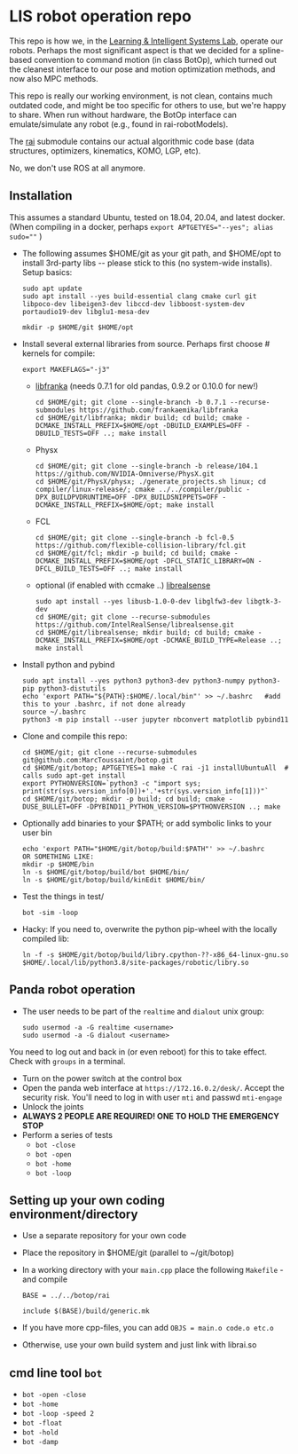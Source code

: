 # LIS robot operation repo

This repo is how we, in the [Learning & Intelligent Systems Lab](https://argmin.lis.tu-berlin.de/), operate our robots. Perhaps the most significant aspect is that we decided for a spline-based convention to command motion (in class BotOp), which turned out the cleanest interface to our pose and motion optimization methods, and now also MPC methods.

This repo is really our working environment, is not clean, contains much outdated code, and might be too specific for others to use, but we're happy to share. When run without hardware, the BotOp interface can  emulate/simulate any robot (e.g., found in rai-robotModels).

The [rai](https://github.com/MarcToussaint/rai) submodule contains our actual algorithmic code base (data structures, optimizers, kinematics, KOMO, LGP, etc).

No, we don't use ROS at all anymore.

## Installation

This assumes a standard Ubuntu, tested on 18.04, 20.04, and latest docker. (When compiling in a docker, perhaps `export APTGETYES="--yes"; alias sudo=""` )

* The following assumes $HOME/git as your git path, and $HOME/opt to
  install 3rd-party libs -- please stick to this (no system-wide
  installs). Setup basics:

      sudo apt update
      sudo apt install --yes build-essential clang cmake curl git libpoco-dev libeigen3-dev libccd-dev libboost-system-dev portaudio19-dev libglu1-mesa-dev

      mkdir -p $HOME/git $HOME/opt

* Install several external libraries from source. Perhaps first choose # kernels for compile:

      export MAKEFLAGS="-j3"

   * [libfranka](https://github.com/frankaemika/libfranka) (needs 0.7.1 for old pandas, 0.9.2 or 0.10.0 for new!)
   
         cd $HOME/git; git clone --single-branch -b 0.7.1 --recurse-submodules https://github.com/frankaemika/libfranka
         cd $HOME/git/libfranka; mkdir build; cd build; cmake -DCMAKE_INSTALL_PREFIX=$HOME/opt -DBUILD_EXAMPLES=OFF -DBUILD_TESTS=OFF ..; make install

   * Physx
   
         cd $HOME/git; git clone --single-branch -b release/104.1 https://github.com/NVIDIA-Omniverse/PhysX.git
         cd $HOME/git/PhysX/physx; ./generate_projects.sh linux; cd compiler/linux-release/; cmake ../../compiler/public -DPX_BUILDPVDRUNTIME=OFF -DPX_BUILDSNIPPETS=OFF -DCMAKE_INSTALL_PREFIX=$HOME/opt; make install

   * FCL

         cd $HOME/git; git clone --single-branch -b fcl-0.5 https://github.com/flexible-collision-library/fcl.git
         cd $HOME/git/fcl; mkdir -p build; cd build; cmake -DCMAKE_INSTALL_PREFIX=$HOME/opt -DFCL_STATIC_LIBRARY=ON -DFCL_BUILD_TESTS=OFF ..; make install

   * optional (if enabled with ccmake ..) [librealsense](https://github.com/IntelRealSense/librealsense)

         sudo apt install --yes libusb-1.0-0-dev libglfw3-dev libgtk-3-dev
         cd $HOME/git; git clone --recurse-submodules https://github.com/IntelRealSense/librealsense.git
         cd $HOME/git/librealsense; mkdir build; cd build; cmake -DCMAKE_INSTALL_PREFIX=$HOME/opt -DCMAKE_BUILD_TYPE=Release ..; make install

* Install python and pybind

      sudo apt install --yes python3 python3-dev python3-numpy python3-pip python3-distutils
      echo 'export PATH="${PATH}:$HOME/.local/bin"' >> ~/.bashrc   #add this to your .bashrc, if not done already
      source ~/.bashrc
      python3 -m pip install --user jupyter nbconvert matplotlib pybind11

* Clone and compile this repo:

      cd $HOME/git; git clone --recurse-submodules git@github.com:MarcToussaint/botop.git
      cd $HOME/git/botop; APTGETYES=1 make -C rai -j1 installUbuntuAll  # calls sudo apt-get install
      export PYTHONVERSION=`python3 -c "import sys; print(str(sys.version_info[0])+'.'+str(sys.version_info[1]))"`
      cd $HOME/git/botop; mkdir -p build; cd build; cmake -DUSE_BULLET=OFF -DPYBIND11_PYTHON_VERSION=$PYTHONVERSION ..; make

* Optionally add binaries to your $PATH; or add symbolic links to your user bin 

      echo 'export PATH="$HOME/git/botop/build:$PATH"' >> ~/.bashrc
      OR SOMETHING LIKE:
      mkdir -p $HOME/bin
      ln -s $HOME/git/botop/build/bot $HOME/bin/
      ln -s $HOME/git/botop/build/kinEdit $HOME/bin/

* Test the things in test/

      bot -sim -loop

* Hacky: If you need to, overwrite the python pip-wheel with the locally compiled lib:

      ln -f -s $HOME/git/botop/build/libry.cpython-??-x86_64-linux-gnu.so $HOME/.local/lib/python3.8/site-packages/robotic/libry.so



## Panda robot operation

* The user needs to be part of the `realtime` and `dialout` unix group:

      sudo usermod -a -G realtime <username>
      sudo usermod -a -G dialout <username>

You need to log out and back in (or even reboot) for this to take effect. Check with `groups` in a terminal.
* Turn on the power switch at the control box
* Open the panda web interface at `https://172.16.0.2/desk/`. Accept the security risk. You'll need to log in with user `mti` and passwd `mti-engage`
* Unlock the joints
* **ALWAYS 2 PEOPLE ARE REQUIRED! ONE TO HOLD THE EMERGENCY STOP**
* Perform a series of tests
  * `bot -close`
  * `bot -open`
  * `bot -home`
  * `bot -loop`


## Setting up your own coding environment/directory

* Use a separate repository for your own code
* Place the repository in $HOME/git (parallel to ~/git/botop)
* In a working directory with your `main.cpp` place the following `Makefile` - and compile

      BASE = ../../botop/rai
      
      include $(BASE)/build/generic.mk

* If you have more cpp-files, you can add `OBJS = main.o code.o etc.o`
* Otherwise, use your own build system and just link with librai.so


## cmd line tool `bot`

* `bot -open -close`
* `bot -home`
* `bot -loop -speed 2`
* `bot -float`
* `bot -hold`
* `bot -damp`



